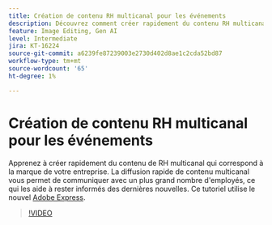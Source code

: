```yaml
---
title: Création de contenu RH multicanal pour les événements
description: Découvrez comment créer rapidement du contenu RH multicanal pour des événements
feature: Image Editing, Gen AI
level: Intermediate
jira: KT-16224
source-git-commit: a6239fe87239003e2730d402d8ae1c2cda52bd87
workflow-type: tm+mt
source-wordcount: '65'
ht-degree: 1%

---
```


# Création de contenu RH multicanal pour les événements

Apprenez à créer rapidement du contenu de RH multicanal qui correspond à la marque de votre entreprise. La diffusion rapide de contenu multicanal vous permet de communiquer avec un plus grand nombre d&#39;employés, ce qui les aide à rester informés des dernières nouvelles. Ce tutoriel utilise le nouvel [Adobe Express](https://www.adobe.com/express/).

>[!VIDEO](https://video.tv.adobe.com/v/3434597?quality=12&learn=on&hidetitle=true)
